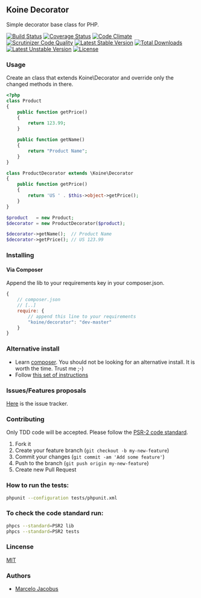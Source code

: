 Koine Decorator
-----------------

Simple decorator base class for PHP.

[![Build Status](https://travis-ci.org/koinephp/Decorator.png?branch=master)](https://travis-ci.org/koinephp/Decorator)
[![Coverage Status](https://coveralls.io/repos/koinephp/Decorator/badge.png)](https://coveralls.io/r/koinephp/Decorator)
[![Code Climate](https://codeclimate.com/github/koinephp/Decorator.png)](https://codeclimate.com/github/koinephp/Decorator)
[![Scrutinizer Code Quality](https://scrutinizer-ci.com/g/koinephp/Decorator/badges/quality-score.png?b=master)](https://scrutinizer-ci.com/g/koinephp/Decorator/?branch=master)
[![Latest Stable Version](https://poser.pugx.org/koine/decorator/v/stable.svg)](https://packagist.org/packages/koine/decorator)
[![Total Downloads](https://poser.pugx.org/koine/decorator/downloads.svg)](https://packagist.org/packages/koine/decorator)
[![Latest Unstable Version](https://poser.pugx.org/koine/decorator/v/unstable.svg)](https://packagist.org/packages/koine/decorator)
[![License](https://poser.pugx.org/koine/decorator/license.svg)](https://packagist.org/packages/koine/decorator)

### Usage

Create an class that extends Koine\Decorator and override only the 
changed methods in there.

```php
<?php
class Product
{
    public function getPrice()
    {
        return 123.99;
    }

    public function getName()
    {
        return "Product Name";
    }
}

class ProductDecorator extends \Koine\Decorator
{
    public function getPrice()
    {
        return 'US ' . $this->object->getPrice();
    }
}

$product   = new Product;
$decorator = new ProductDecorator($product);

$decorator->getName();  // Product Name
$decorator->getPrice(); // US 123.99
```

### Installing

#### Via Composer
Append the lib to your requirements key in your composer.json.

```javascript
{
    // composer.json
    // [..]
    require: {
        // append this line to your requirements
        "koine/decorator": "dev-master"
    }
}
```

### Alternative install
- Learn [composer](https://getcomposer.org). You should not be looking for an alternative install. It is worth the time. Trust me ;-)
- Follow [this set of instructions](#installing-via-composer)

### Issues/Features proposals

[Here](https://github.com/koine-php/decorator/issues) is the issue tracker.

### Contributing

Only TDD code will be accepted. Please follow the [PSR-2 code standard](https://github.com/php-fig/fig-standards/blob/master/accepted/PSR-2-coding-style-guide.md).

1. Fork it
2. Create your feature branch (`git checkout -b my-new-feature`)
3. Commit your changes (`git commit -am 'Add some feature'`)
4. Push to the branch (`git push origin my-new-feature`)
5. Create new Pull Request

### How to run the tests:

```bash
phpunit --configuration tests/phpunit.xml
```

### To check the code standard run:

```bash
phpcs --standard=PSR2 lib
phpcs --standard=PSR2 tests
```

### Lincense
[MIT](MIT-LICENSE)

### Authors

- [Marcelo Jacobus](https://github.com/mjacobus)
